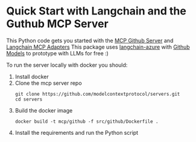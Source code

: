 # Quick Start with Langchain and the Guthub MCP Server

This Python code gets you started with the [MCP Github Server](https://github.com/modelcontextprotocol/servers/blob/main/src/github/README.md) and [Langchain MCP Adapters](https://github.com/langchain-ai/langchain-mcp-adapters/tree/main)
This package uses [langchain-azure](https://github.com/langchain-ai/langchain-azure) with [Github Models](https://github.com/marketplace/models/azure-openai/gpt-4o) to prototype with LLMs for free :) 

To run the server locally with docker you should:
1. Install docker
2. Clone the mcp server repo
   ```
   git clone https://github.com/modelcontextprotocol/servers.git
   cd servers
   ```
3. Build the docker image
   ```
   docker build -t mcp/github -f src/github/Dockerfile .
   ```
4. Install the requirements and run the Python script
